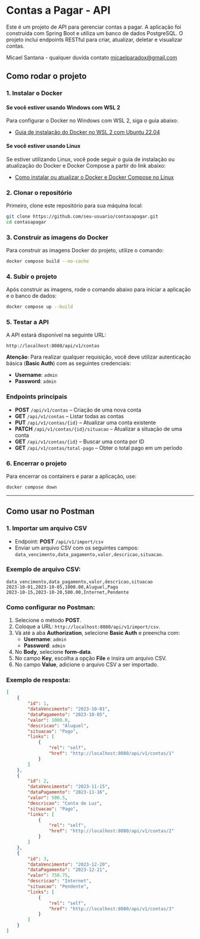 # Contas a Pagar - API

Este é um projeto de API para gerenciar contas a pagar. A aplicação foi construída com Spring Boot e utiliza um banco de dados PostgreSQL. O projeto inclui endpoints RESTful para criar, atualizar, deletar e visualizar contas.

Micael Santana - qualquer duvida contato micaelparadox@gmail.com

## Como rodar o projeto

### 1. Instalar o Docker

#### Se você estiver usando **Windows** com WSL 2

Para configurar o Docker no Windows com WSL 2, siga o guia abaixo:
- [Guia de instalação do Docker no WSL 2 com Ubuntu 22.04](https://medium.com/@habbema/guia-de-instala%C3%A7%C3%A3o-do-docker-no-wsl-2-com-ubuntu-22-04-9ceabe4d79e8)

#### Se você estiver usando **Linux**

Se estiver utilizando Linux, você pode seguir o guia de instalação ou atualização do Docker e Docker Compose a partir do link abaixo:
- [Como instalar ou atualizar o Docker e Docker Compose no Linux](https://simplescloud.io/como-instalar-ou-atualizar-o-docker-e-o-docker-compose)

### 2. Clonar o repositório

Primeiro, clone este repositório para sua máquina local:

```bash
git clone https://github.com/seu-usuario/contasapagar.git
cd contasapagar
```

### 3. Construir as imagens do Docker

Para construir as imagens Docker do projeto, utilize o comando:

```bash
docker compose build --no-cache
```

### 4. Subir o projeto

Após construir as imagens, rode o comando abaixo para iniciar a aplicação e o banco de dados:

```bash
docker compose up --build
```

### 5. Testar a API

A API estará disponível na seguinte URL:

```
http://localhost:8080/api/v1/contas
```

**Atenção**: Para realizar qualquer requisição, você deve utilizar autenticação básica (**Basic Auth**) com as seguintes credenciais:

- **Username**: `admin`
- **Password**: `admin`

### Endpoints principais

- **POST** `/api/v1/contas` – Criação de uma nova conta
- **GET** `/api/v1/contas` – Listar todas as contas
- **PUT** `/api/v1/contas/{id}` – Atualizar uma conta existente
- **PATCH** `/api/v1/contas/{id}/situacao` – Atualizar a situação de uma conta
- **GET** `/api/v1/contas/{id}` – Buscar uma conta por ID
- **GET** `/api/v1/contas/total-pago` – Obter o total pago em um período

### 6. Encerrar o projeto

Para encerrar os containers e parar a aplicação, use:

```bash
docker compose down
```

---

## Como usar no Postman

### 1. Importar um arquivo CSV

- Endpoint: **POST** `/api/v1/import/csv`
- Enviar um arquivo CSV com os seguintes campos: `data_vencimento,data_pagamento,valor,descricao,situacao`.

### Exemplo de arquivo CSV:

```csv
data_vencimento,data_pagamento,valor,descricao,situacao
2023-10-01,2023-10-05,1000.00,Aluguel,Pago
2023-10-15,2023-10-20,500.00,Internet,Pendente
```

### Como configurar no Postman:

1. Selecione o método **POST**.
2. Coloque a URL: `http://localhost:8080/api/v1/import/csv`.
3. Vá até a aba **Authorization**, selecione **Basic Auth** e preencha com:
   - **Username**: `admin`
   - **Password**: `admin`
4. No **Body**, selecione **form-data**.
5. No campo **Key**, escolha a opção **File** e insira um arquivo CSV.
6. No campo **Value**, adicione o arquivo CSV a ser importado.


### Exemplo de resposta:

```json
[
    {
        "id": 1,
        "dataVencimento": "2023-10-01",
        "dataPagamento": "2023-10-05",
        "valor": 1000.0,
        "descricao": "Aluguel",
        "situacao": "Pago",
        "links": [
            {
                "rel": "self",
                "href": "http://localhost:8080/api/v1/contas/1"
            }
        ]
    },
    {
        "id": 2,
        "dataVencimento": "2023-11-15",
        "dataPagamento": "2023-11-16",
        "valor": 500.5,
        "descricao": "Conta de Luz",
        "situacao": "Pago",
        "links": [
            {
                "rel": "self",
                "href": "http://localhost:8080/api/v1/contas/2"
            }
        ]
    },
    {
        "id": 3,
        "dataVencimento": "2023-12-20",
        "dataPagamento": "2023-12-21",
        "valor": 750.75,
        "descricao": "Internet",
        "situacao": "Pendente",
        "links": [
            {
                "rel": "self",
                "href": "http://localhost:8080/api/v1/contas/3"
            }
        ]
    }
]
```